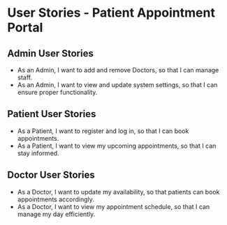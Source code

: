 # User Stories - Patient Appointment Portal

## Admin User Stories
- As an Admin, I want to add and remove Doctors, so that I can manage staff.
- As an Admin, I want to view and update system settings, so that I can ensure proper functionality.

## Patient User Stories
- As a Patient, I want to register and log in, so that I can book appointments.
- As a Patient, I want to view my upcoming appointments, so that I can stay informed.

## Doctor User Stories
- As a Doctor, I want to update my availability, so that patients can book appointments accordingly.
- As a Doctor, I want to view my appointment schedule, so that I can manage my day efficiently.
